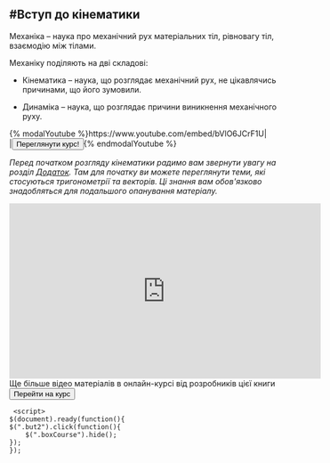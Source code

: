 <script src="../../custom/js/quiz.js"></script>
#<p1>Вступ до кінематики</p1>
---------
<p1>Механіка</p1> – наука про механiчний рух матерiальних тiл, рiвновагу тiл, взаємодiю мiж тiлами.

Механіку поділяють на дві складові:
* <p1>Кiнематика</p1> – наука, що розглядає механiчний рух, не цiкавлячись причинами,
що його зумовили.

* <p1>Динамiка</p1> – наука, що розглядає причини виникнення механiчного руху.





<div>
{% modalYoutube %}https://www.youtube.com/embed/bVlO6JCrF1U|
<div class="popup" style="background-image: url('https://raw.githubusercontent.com/chudaol/ed-era-book-physics/master/book/chapter_1/vid/1.png');">
  <div id="youtube-logo">
  </div>
</div>
|<a href="https://study.ed-era.com/courses/EdEra/P101/p101/about?_ga=1.67151697.1581692993.1410539408"><button class="but">Переглянути курс!</button></a>{% endmodalYoutube %}
</div>






<em>Перед початком розгляду кінематики радимо вам звернути увагу на розділ [Додаток](/../Add/trigonometry/trigonometry.md). Там для початку ви можете переглянути теми, які стосуються тригонометрії та векторів. Ці знання вам обов'язково знадобляться для подальшого опанування матеріалу. </em> 

<div class="fluidMedia">
<iframe width="560" height="315" src="https://www.youtube.com/embed/bVlO6JCrF1U" frameborder="0" allowfullscreen></iframe>
</div>

<div class="boxCourse">
<div class="textBlock">Ще більше відео матеріалів в <eo>онлайн-курсі</eo> від розробників цієї книги</div>
<a href="https://study.ed-era.com/courses/EdEra/P101/p101/about?_ga=1.67151697.1581692993.1410539408"><button class="but2"> Перейти на курс</button></a></div>


<script src="http://ajax.googleapis.com/ajax/libs/jquery/1.11.3/jquery.min.js"></script>
     <script>
    $(document).ready(function(){
    $(".but2").click(function(){
        $(".boxCourse").hide();
    });
    });
</script>


    